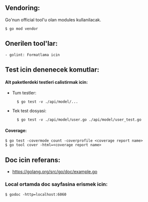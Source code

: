 ## Vendoring:
Go'nun official tool'u olan modules kullanilacak. 

    $ go mod vendor

## Onerilen tool'lar:
    - golint: Formatlama icin

## Test icin denenecek komutlar:
#### Alt paketlerdeki testleri calistirmak icin:
- Tum testler:

        $ go test -v ./api/model/...
- Tek test dosyasi:

        $ go test -v ./api/model/user.go ./api/model/user_test.go
#### Coverage:
    $ go test -covermode count -coverprofile <coverage report name>
    $ go tool cover -html=<coverage report name>

## Doc icin referans:
- https://golang.org/src/go/doc/example.go
### Local ortamda doc sayfasina erismek icin:
    $ godoc -http=localhost:6060